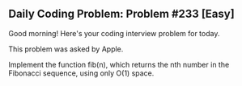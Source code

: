 ## Daily Coding Problem: Problem #233 [Easy]

Good morning! Here's your coding interview problem for today.

This problem was asked by Apple.

Implement the function fib(n), which returns the nth number in the Fibonacci sequence, using only O(1) space.
